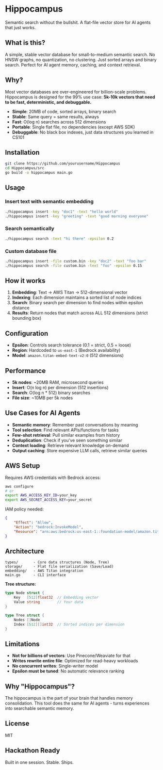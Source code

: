 # Hippocampus

Semantic search without the bullshit. A flat-file vector store for AI agents that just works.

## What is this?

A simple, stable vector database for small-to-medium semantic search. No HNSW graphs, no quantization, no clustering. Just sorted arrays and binary search. Perfect for AI agent memory, caching, and context retrieval.

## Why?

Most vector databases are over-engineered for billion-scale problems. Hippocampus is designed for the 99% use case: **5k-10k vectors that need to be fast, deterministic, and debuggable.**

- **Simple**: 20MB of code, sorted arrays, binary search
- **Stable**: Same query = same results, always
- **Fast**: O(log n) searches across 512 dimensions
- **Portable**: Single flat file, no dependencies (except AWS SDK)
- **Debuggable**: No black box indexes, just data structures you learned in CS101

## Installation

```bash
git clone https://github.com/yourusername/Hippocampus
cd Hippocampus/src
go build -o hippocampus main.go
```

## Usage

### Insert text with semantic embedding
```bash
./hippocampus insert -key "doc1" -text "hello world"
./hippocampus insert -key "greeting" -text "good morning everyone"
```

### Search semantically
```bash
./hippocampus search -text "hi there" -epsilon 0.2
```

### Custom database file
```bash
./hippocampus insert -file custom.bin -key "doc2" -text "foo bar"
./hippocampus search -file custom.bin -text "foo" -epsilon 0.15
```

## How it works

1. **Embedding**: Text → AWS Titan → 512-dimensional vector
2. **Indexing**: Each dimension maintains a sorted list of node indices
3. **Search**: Binary search per dimension to find nodes within epsilon distance
4. **Results**: Return nodes that match across ALL 512 dimensions (strict bounding box)

## Configuration

- **Epsilon**: Controls search tolerance (0.1 = strict, 0.5 = loose)
- **Region**: Hardcoded to `us-east-1` (Bedrock availability)
- **Model**: `amazon.titan-embed-text-v2:0` (512 dimensions)

## Performance

- **5k nodes**: ~20MB RAM, microsecond queries
- **Insert**: O(n log n) per dimension (512 insertions)
- **Search**: O(log n * 512) binary searches
- **File size**: ~10MB per 5k nodes

## Use Cases for AI Agents

- **Semantic memory**: Remember past conversations by meaning
- **Tool selection**: Find relevant APIs/functions for tasks
- **Few-shot retrieval**: Pull similar examples from history
- **Deduplication**: Check if you've seen something similar
- **Context loading**: Retrieve relevant knowledge on-demand
- **Output caching**: Store expensive LLM calls, retrieve similar queries

## AWS Setup

Requires AWS credentials with Bedrock access:

```bash
aws configure
# or
export AWS_ACCESS_KEY_ID=your_key
export AWS_SECRET_ACCESS_KEY=your_secret
```

IAM policy needed:
```json
{
    "Effect": "Allow",
    "Action": "bedrock:InvokeModel",
    "Resource": "arn:aws:bedrock:us-east-1::foundation-model/amazon.titan-embed-text-v2:0"
}
```

## Architecture

```
types/       - Core data structures (Node, Tree)
storage/     - Flat file serialization (Save/Load)
embedding/   - AWS Titan integration
main.go      - CLI interface
```

**Tree structure:**
```go
type Node struct {
    Key   [512]float32  // Embedding vector
    Value string        // Your data
}

type Tree struct {
    Nodes []Node
    Index [512][]int32  // Sorted indices per dimension
}
```

## Limitations

- **Not for billions of vectors**: Use Pinecone/Weaviate for that
- **Writes rewrite entire file**: Optimized for read-heavy workloads
- **No concurrent writes**: Single-writer model
- **Epsilon must be tuned**: No automatic relevance ranking

## Why "Hippocampus"?

The hippocampus is the part of your brain that handles memory consolidation. This tool does the same for AI agents - turns experiences into searchable semantic memory.

## License

MIT

## Hackathon Ready

Built in one session. Stable. Ships.
